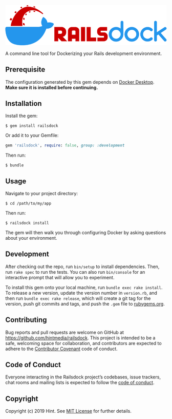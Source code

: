<p align="center">
  <img src="https://github.com/hintmedia/railsdock/raw/master/railsdock.png" alt="Railsdock Logo" background>
</p>

A command line tool for Dockerizing your Rails development environment.

## Prerequisite

The configuration generated by this gem depends on [Docker Desktop](https://www.docker.com/products/docker-desktop). **Make sure it is installed before continuing.**

## Installation

Install the gem:

    $ gem install railsdock

Or add it to your Gemfile:

```ruby
gem 'railsdock', require: false, group: :development
```

Then run:

    $ bundle

## Usage

Navigate to your project directory:

    $ cd /path/to/my/app

Then run:

    $ railsdock install

The gem will then walk you through configuring Docker by asking questions about your environment.

## Development

After checking out the repo, run `bin/setup` to install dependencies. Then, run `rake spec` to run the tests. You can also run `bin/console` for an interactive prompt that will allow you to experiment.

To install this gem onto your local machine, run `bundle exec rake install`. To release a new version, update the version number in `version.rb`, and then run `bundle exec rake release`, which will create a git tag for the version, push git commits and tags, and push the `.gem` file to [rubygems.org](https://rubygems.org).

## Contributing

Bug reports and pull requests are welcome on GitHub at https://github.com/hintmedia/railsdock. This project is intended to be a safe, welcoming space for collaboration, and contributors are expected to adhere to the [Contributor Covenant](http://contributor-covenant.org) code of conduct.

## Code of Conduct

Everyone interacting in the Railsdock project’s codebases, issue trackers, chat rooms and mailing lists is expected to follow the [code of conduct](https://github.com/hintmedia/railsdock/blob/master/CODE_OF_CONDUCT.md).

## Copyright

Copyright (c) 2019 Hint. See [MIT License](LICENSE.txt) for further details.
